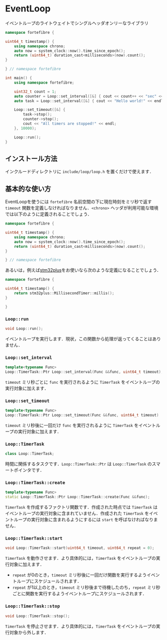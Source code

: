 # EventLoop

イベントループのライトウェイトでシングルヘッダオンリーなライブラリ

```cpp
namespace fortefibre {

uint64_t timestamp() {
    using namespace chrono;
    auto now = system_clock::now().time_since_epoch();
    return (uint64_t) duration_cast<milliseconds>(now).count();
}

} // namespace fortefibre

int main() {
    using namespace fortefibre;

    uint32_t count = 1;
    auto counter = Loop::set_interval([&] { cout << count++ << "sec" << endl; }, 1000);
    auto task = Loop::set_interval([&] { cout << "Hello world!" << endl; }, 2000);

    Loop::set_timeout([&] {
        task->stop();
        counter->stop();
        cout << "All timers are stopped!" << endl;
    }, 10000);

    Loop::run();
}
```

## インストール方法

インクルードディレクトリに `include/loop/loop.h` を置くだけで使えます．

## 基本的な使い方

EventLoopを使うには `fortefibre` 名前空間の下に現在時刻をミリ秒で返す `timeout` 関数を定義しなければなりません．`<chrono>` ヘッダが利用可能な環境では以下のように定義されることでしょう．

```cpp
namespace fortefibre {

uint64_t timestamp() {
    using namespace chrono;
    auto now = system_clock::now().time_since_epoch();
    return (uint64_t) duration_cast<milliseconds>(now).count();
}

} // namespace fortefibre
```

あるいは，例えば[stm32plus](https://github.com/andysworkshop/stm32plus)をお使いなら次のような定義になることでしょう．

```cpp
namespace fortefibre {

uint64_t timestamp() {
    return stm32plus::MillisecondTimer::millis();
}

}
```

### `Loop::run`

```cpp
void Loop::run();
```

イベントループを実行します．現状，この関数から処理が返ってくることはありません．

### `Loop::set_interval`

```cpp
template<typename Func>
Loop::TimerTask::Ptr Loop::set_interval(Func &&func, uint64_t timeout);
```

`timeout` ミリ秒ごとに `func` を実行されるように `TimerTask` をイベントループの実行対象に加えます．

### `Loop::set_timeout`

```cpp
template<typename Func>
Loop::TimerTask::Ptr Loop::set_timeout(Func &&func, uint64_t timeout)
```

`timeout` ミリ秒後に一回だけ `func` を実行されるように `TimerTask` をイベントループの実行対象に加えます．

### `Loop::TimerTask`

```cpp
class Loop::TimerTask;
```

時間に関係するタスクです．`Loop::TimerTask::Ptr` は `Loop::TimerTask` のスマートポインタです．

### `Loop::TimerTask::create`

```cpp
template<typename Func>
static Loop::TimerTask::Ptr Loop::TimerTask::create(Func &&func);
```

`TimerTask` を作成するファクトリ関数です．作成された時点では `TimerTask` はイベントループの実行対象に含まれていません．作成された `TimerTask` をイベントループの実行対象に含まれるようにするには `start` を呼ばなければなりません．

### `Loop::TimerTask::start`

```cpp
void Loop::TimerTask::start(uint64_t timeout, uint64_t repeat = 0);
```

`TimerTask` を動作させます．より具体的には，`TimerTask` をイベントループの実行対象に加えます．

- `repeat` が0のとき，`timeout` ミリ秒後に一回だけ関数を実行するようイベントループにスケジュールされます．
- `repeat` が1以上のとき，`timeout` ミリ秒後まで待機したのち，`repeat` ミリ秒ごとに関数を実行するようイベントループにスケジュールされます．

### `Loop::TimerTask::stop`

```cpp
void Loop::TimerTask::stop();
```

`TimerTask` を停止させます．より具体的には，`TimerTask` をイベントループの実行対象から外します．
